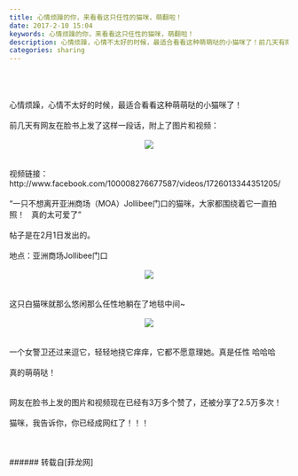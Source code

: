 ```yaml
---
title: 心情烦躁的你，来看看这只任性的猫咪，萌翻啦！
date: 2017-2-10 15:04
keywords: 心情烦躁的你，来看看这只任性的猫咪，萌翻啦！
description: 心情烦躁，心情不太好的时候，最适合看看这种萌萌哒的小猫咪了！前几天有网友在脸书上发了这样一段话，附上了图片和视频：视频链接：http://www.facebook.com/100008276677587/videos/1726013344351205/“一只不想离开亚洲商场（MOA）Jollibee门口的猫咪，大家都围绕着它一直拍照！   真的太可爱了”帖子是在2月1日发出的。地点：亚洲商场Jollibee门口这只白猫咪就那么悠闲那么任性地躺在了地毯中间~ 一个女警卫还过来逗它，轻轻地挠它痒痒，它都不愿意理她。真是任性 哈哈哈真的萌萌哒！  网友在脸书上发的图片和视频现在已经有3万多个赞了，还被分享了2.5万多次！猫咪，我告诉你，你已经成网红了！！！  
categories: sharing
---
```

<td class="t_f" id="postmessage_553703">

<br/>
<br/>
<br/>
心情烦躁，心情不太好的时候，最适合看看这种萌萌哒的小猫咪了！<br/>
<br/>
前几天有网友在脸书上发了这样一段话，附上了图片和视频：<br/>
<br/>
<div align="center">

<img aid="491056" data-cf-modified-55233f98455c4f646768bb82-="" file="data/attachment/forum/201702/10/150227vccdabgr05gbonzn.png.thumb.jpg" id="aimg_491056" inpost="1" onclick="" onmouseover="" src="http://www.flw.ph/data/attachment/forum/201702/10/150227vccdabgr05gbonzn.png" style="cursor:pointer" zoomfile="data/attachment/forum/201702/10/150227vccdabgr05gbonzn.png"/>


</div><br/>
<br/>
视频链接：http://www.facebook.com/100008276677587/videos/1726013344351205/<br/>
<br/>
“一只不想离开亚洲商场（MOA）Jollibee门口的猫咪，大家都围绕着它一直拍照！ <img alt="" border="0" onclick="" onmouseover="" smilieid="1" src="static/image/smiley/default/smile.gif"/>  真的太可爱了”<br/>
<br/>
帖子是在2月1日发出的。<br/>
<br/>
地点：亚洲商场Jollibee门口<br/>
<br/>
<div align="center">

<img aid="491053" data-cf-modified-55233f98455c4f646768bb82-="" file="data/attachment/forum/201702/10/150223ubz6he1e5hebokrp.jpg.thumb.jpg" id="aimg_491053" inpost="1" onclick="" onmouseover="" src="http://www.flw.ph/data/attachment/forum/201702/10/150223ubz6he1e5hebokrp.jpg" style="cursor:pointer" zoomfile="data/attachment/forum/201702/10/150223ubz6he1e5hebokrp.jpg"/>


</div><br/>
<br/>
这只白猫咪就那么悠闲那么任性地躺在了地毯中间~ <br/>
<br/>
<div align="center">

<img aid="491055" data-cf-modified-55233f98455c4f646768bb82-="" file="data/attachment/forum/201702/10/150226m1f01ea30cgil44y.png.thumb.jpg" id="aimg_491055" inpost="1" onclick="" onmouseover="" src="http://www.flw.ph/data/attachment/forum/201702/10/150226m1f01ea30cgil44y.png" style="cursor:pointer" zoomfile="data/attachment/forum/201702/10/150226m1f01ea30cgil44y.png"/>


</div><br/>
<br/>
一个女警卫还过来逗它，轻轻地挠它痒痒，它都不愿意理她。真是任性 哈哈哈<br/>
<br/>
真的萌萌哒！ <img alt="" border="0" onclick="" onmouseover="" smilieid="90" src="static/image/smiley/qiubilong/16.gif"/> <br/>
<br/>
<br/>
网友在脸书上发的图片和视频现在已经有3万多个赞了，还被分享了2.5万多次！<br/>
<br/>
猫咪，我告诉你，你已经成网红了！！！ <img alt="" border="0" onclick="" onmouseover="" smilieid="103" src="static/image/smiley/qiubilong/2.gif"/> <br/>
<br/>
<br/>
<br/>
</td>
###### 转载自[菲龙网]